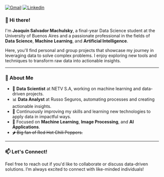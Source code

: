 [![Gmail](https://img.shields.io/badge/Gmail-D14836?style=for-the-badge&logo=gmail&logoColor=white)](mailto:joaquinmachulsky@gmail.com)
[![Linkedin](https://img.shields.io/badge/-JoaquinMachulsky-blue?style=flat-square&logo=Linkedin&logoColor=white&link=https://www.linkedin.com/in/joaquin-machulsky/)](https://www.linkedin.com/in/joaquin-machulsky/)


### 👋 Hi there!  
I'm **Joaquín Salvador Machulsky**, a final-year Data Science student at the University of Buenos Aires and a passionate professional in the fields of **Data Science**, **Machine Learning**, and **Artificial Intelligence**.

Here, you'll find personal and group projects that showcase my journey in leveraging data to solve complex problems. I enjoy exploring new tools and techniques to transform raw data into actionable insights.

---

### 📌 About Me  
- 🤖 **Data Scientist** at NETV S.A, working on machine learning and data-driven projects.
- 📊 **Data Analyst** at Russo Seguros, automating processes and creating actionable insights.  
- 🌱 Continuously improving my skills and learning new technologies to apply data in impactful ways. 
- 🧠 Focused on **Machine Learning**, **Image Processing**, and **AI Applications**.
- ~~🌶️ Big fan of Red Hot Chili Peppers.~~
---

### 📫 Let's Connect!  
Feel free to reach out if you'd like to collaborate or discuss data-driven solutions. I’m always excited to connect with like-minded individuals!
